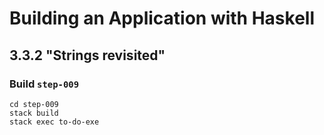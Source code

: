 # Building an Application with Haskell

## 3.3.2 "Strings revisited"

### Build `step-009`

```
cd step-009
stack build
stack exec to-do-exe
```
